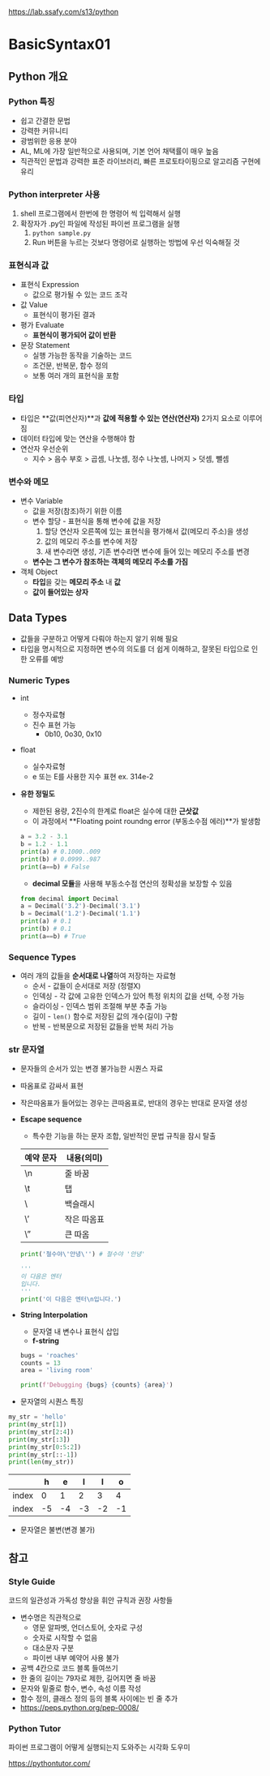 https://lab.ssafy.com/s13/python

# BasicSyntax01

## Python 개요

### Python 특징

- 쉽고 간결한 문법
- 강력한 커뮤니티
- 광범위한 응용 분야
- AL, ML에 가장 일반적으로 사용되며, 기본 언어 채택률이 매우 높음
- 직관적인 문법과 강력한 표준 라이브러리, 빠른 프로토타이핑으로 알고리즘 구현에 유리

### Python interpreter 사용

1. shell 프로그램에서 한번에 한 명령어 씩 입력해서 실행
2. 확장자가 .py인 파일에 작성된 파이썬 프로그램을 실행
    1. `python sample.py` 
    2. Run 버튼을 누르는 것보다 명령어로 실행하는 방법에 우선 익숙해질 것

### 표현식과 값

- 표현식 Expression
    - 값으로 평가될 수 있는 코드 조각
- 값 Value
    - 표현식이 평가된 결과
- 평가 Evaluate
    - **표현식이 평가되어 값이 반환**
- 문장 Statement
    - 실행 가능한 동작을 기술하는 코드
    - 조건문, 반복문, 함수 정의
    - 보통 여러 개의 표현식을 포함

### 타입

- 타입은 **값(피연산자)**과 **값에 적용할 수 있는 연산(연산자)** 2가지 요소로 이루어짐
- 데이터 타입에 맞는 연산을 수행해야 함
- 연산자 우선순위
    - 지수 > 음수 부호 > 곱셈, 나눗셈, 정수 나눗셈, 나머지 > 덧셈, 뺄셈

### 변수와 메모

- 변수 Variable
    - 값을 저장(참조)하기 위한 이름
    - 변수 할당 - 표현식을 통해 변수에 값을 저장
        1. 할당 연산자 오른쪽에 있는 표현식을 평가해서 값(메모리 주소)을 생성
        2. 값의 메모리 주소를 변수에 저장
        3. 새 변수라면 생성, 기존 변수라면 변수에 들어 있는 메모리 주소를 변경
    - **변수는 그 변수가 참조하는 객체의 메모리 주소를 가짐**
- 객체 Object
    - **타입**을 갖는 **메모리 주소** 내 **값**
    - **값이 들어있는 상자**

## Data Types

- 값들을 구분하고 어떻게 다뤄야 하는지 알기 위해 필요
- 타입을 명시적으로 지정하면 변수의 의도를 더 쉽게 이해하고, 잘못된 타입으로 인한 오류를 예방

### Numeric Types

- int
    - 정수자료형
    - 진수 표현 가능
        - 0b10, 0o30, 0x10
- float
    - 실수자료형
    - e 또는 E를 사용한 지수 표현 ex. 314e-2
- **유한 정밀도**
    - 제한된 용량, 2진수의 한계로 float은 실수에 대한 **근삿값**
    - 이 과정에서 **Floating point roundng error (부동소수점 에러)**가 발생함
    
    ```python
    a = 3.2 - 3.1
    b = 1.2 - 1.1
    print(a) # 0.1000..009
    print(b) # 0.0999..987
    print(a==b) # False
    ```
    
    - **decimal 모듈**을 사용해 부동소수점 연산의 정확성을 보장할 수 있음
    
    ```python
    from decimal import Decimal
    a = Decimal('3.2')-Decimal('3.1')
    b = Decimal('1.2')-Decimal('1.1')
    print(a) # 0.1
    print(b) # 0.1
    print(a==b) # True
    ```
    

### Sequence Types

- 여러 개의 값들을 **순서대로 나열**하여 저장하는 자료형
    - 순서 - 값들이 순서대로 저장 (정렬X)
    - 인덱싱 - 각 값에 고유한 인덱스가 있어 특정 위치의 값을 선택, 수정 가능
    - 슬라이싱 - 인덱스 범위 조절해 부분 추출 가능
    - 길이 - `len()` 함수로 저장된 값의 개수(길이) 구함
    - 반복 - 반복문으로 저장된 값들을 반복 처리 가능

### **str** 문자열

- 문자들의 순서가 있는 변경 불가능한 시퀀스 자료
- 따옴표로 감싸서 표현
- 작은따옴표가 들어있는 경우는 큰따옴표로, 반대의 경우는 반대로 문자열 생성
- **Escape sequence**
    - 특수한 기능을 하는 문자 조합, 일반적인 문법 규칙을 잠시 탈출

    | 예약 문자 | 내용(의미) |
    | --- | --- |
    | \n | 줄 바꿈 |
    | \t | 탭 |
    | \\ | 백슬래시 |
    | \’ | 작은 따옴표 |
    | \” | 큰 따옴 |

    ```python
    print('철수야\'안녕\'') # 철수야 '안녕'
    
    '''
    이 다음은 엔터
    입니다.
    '''
    print('이 다음은 엔터\n입니다.')
    ```

- **String Interpolation**
    - 문자열 내 변수나 표현식 삽입
    - **f-string**
    
    ```python
    bugs = 'roaches'
    counts = 13
    area = 'living room'
    
    print(f'Debugging {bugs} {counts} {area}')
    ```
    
- 문자열의 시퀀스 특징

```python
my_str = 'hello'
print(my_str[1])
print(my_str[2:4])
print(my_str[:3])
print(my_str[0:5:2])
print(my_str[::-1])
print(len(my_str))
```

|  | h | e | l | l | o |
| --- | --- | --- | --- | --- | --- |
| index | 0 | 1 | 2 | 3 | 4 |
| index | -5 | -4 | -3 | -2 | -1 |
- 문자열은 불변(변경 불가)

## 참고

### Style Guide

코드의 일관성과 가독성 향상을 휘안 규칙과 권장 사항들

- 변수명은 직관적으로
    - 영문 알파벳, 언더스토어, 숫자로 구성
    - 숫자로 시작할 수 없음
    - 대소문자 구분
    - 파이썬 내부 예약어 사용 불가
- 공백 4칸으로 코드 블록 들여쓰기
- 한 줄의 길이는 79자로 제한, 길어지면 줄 바꿈
- 문자와 밑줄로 함수, 변수, 속성 이름 작성
- 함수 정의, 클래스 정의 등의 블록 사이에는 빈 줄 추가
- https://peps.python.org/pep-0008/

### Python Tutor

파이썬 프로그램이 어떻게 실행되는지 도와주는 시각화 도우미

https://pythontutor.com/
